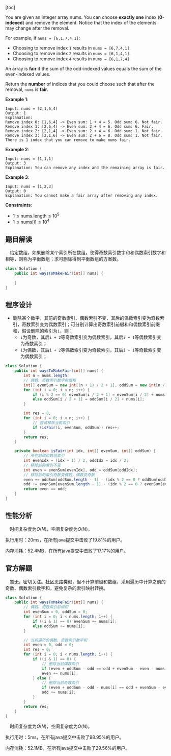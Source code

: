 [toc]

You are given an integer array nums. You can choose **exactly one** index (**0-indexed**) and remove the element. Notice that the index of the elements may change after the removal.

For example, if `nums = [6,1,7,4,1]`:

* Choosing to remove index `1` results in `nums = [6,7,4,1]`.
* Choosing to remove index `2` results in `nums = [6,1,4,1]`.
* Choosing to remove index `4` results in `nums = [6,1,7,4]`.

An array is **fair** if the sum of the odd-indexed values equals the sum of the even-indexed values.

Return the **number** of indices that you could choose such that after the removal, `nums` is **fair**.

 

**Example 1**:

```
Input: nums = [2,1,6,4]
Output: 1
Explanation:
Remove index 0: [1,6,4] -> Even sum: 1 + 4 = 5. Odd sum: 6. Not fair.
Remove index 1: [2,6,4] -> Even sum: 2 + 4 = 6. Odd sum: 6. Fair.
Remove index 2: [2,1,4] -> Even sum: 2 + 4 = 6. Odd sum: 1. Not fair.
Remove index 3: [2,1,6] -> Even sum: 2 + 6 = 8. Odd sum: 1. Not fair.
There is 1 index that you can remove to make nums fair.
```

**Example 2**:

```
Input: nums = [1,1,1]
Output: 3
Explanation: You can remove any index and the remaining array is fair.
```

**Example 3**:

```
Input: nums = [1,2,3]
Output: 0
Explanation: You cannot make a fair array after removing any index.
```



**Constraints**:

* $1 \le \text{nums.length} \le 10^5$
* $1 \le \text{nums[i]} \le 10^4$



## 题目解读

&emsp;给定数组，如果删除某个索引所在数组，使得奇数索引数字和和偶数索引数字和相等，则称为平衡数组；求可删除得到平衡数组的方案数。

```java
class Solution {
    public int waysToMakeFair(int[] nums) {
    
    }
}
```

## 程序设计

* 删除某个数字，其前的奇数索引、偶数索引不变，其后的偶数索引变为奇数索引，奇数索引变为偶数索引；可分别计算出奇数索引前缀和和偶数索引前缀和，假设删除的索引为`i`，则：
  * `i`为奇数，其后`i + 2`等奇数索引变为偶数索引，其后`i + 1`等偶数索引变为奇数索引；
  * `i`为偶数，其后`i + 2`等偶数索引变为奇数索引，其后`i + 1`等奇数索引变为偶数索引；

```java
class Solution {
    public int waysToMakeFair(int[] nums) {
        int n = nums.length;
        // 偶数、奇数索引数字前缀和
        int[] evenSum = new int[(n + 1) / 2 + 1], oddSum = new int[n / 2 + 1];
        for (int i = 0; i < n; i++) {
            if (i % 2 == 0) evenSum[i / 2 + 1] = evenSum[i / 2] + nums[i];
            else oddSum[i / 2 + 1] = oddSum[i / 2] + nums[i];
        }

        int res = 0;
        for (int i = 0; i < n; i++) {
            // 尝试移除当前索引
            if (isFair(i, evenSum, oddSum)) res++;
        }
        return res;
    }

    private boolean isFair(int idx, int[] evenSum, int[] oddSum) {
        // 所在前缀和数组索引
        int evenIdx = (idx + 1) / 2, oddIdx = idx / 2;
        // 移除前的索引不变
        int even = evenSum[evenIdx], odd = oddSum[oddIdx];
        // 移除后的索引奇数变偶数，偶数变奇数
        even += oddSum[oddSum.length - 1] - (idx % 2 == 0 ? oddSum[oddIdx] : oddSum[oddIdx + 1]);
        odd += evenSum[evenSum.length - 1] - (idx % 2 == 0 ? evenSum[evenIdx + 1] : evenSum[evenIdx]);
        return even == odd;
    }
}
```

## 性能分析

&emsp;时间复杂度为$O(N)$，空间复杂度为$O(N)$。

执行用时：20ms，在所有java提交中击败了19.81%的用户。

内存消耗：52.4MB，在所有java提交中击败了17.17%的用户。

## 官方解题

&emsp;暂无，密切关注。社区思路类似，但不计算前缀和数组，采用遍历中计算之前的奇数、偶数索引数字和，避免复杂的索引映射转换。

```java
class Solution {
    public int waysToMakeFair(int[] nums) {
        // 偶数、奇数索引前缀和
        int evenSum = 0, oddSum = 0;
        for (int i = 0; i < nums.length; i++) {
            if ((i & 1) == 0) evenSum += nums[i];
            else oddSum += nums[i];
        }

        // 当前遍历的偶数、奇数索引数字和
        int even = 0, odd = 0;
        int res = 0;
        for (int i = 0; i < nums.length; i++) {
            if ((i & 1) == 0) {
                // 删除当前偶数索引
                if (even + oddSum - odd == odd + evenSum - even - nums[i]) res++;
                even += nums[i];
            } else {
                // 删除当前奇数索引
                if (even + oddSum - odd - nums[i] == odd + evenSum - even) res++;
                odd += nums[i];
            }
        }
        return res;
    }
}
```

&emsp;时间复杂度为$O(N)$，空间复杂度为$O(N)$。

执行用时：5ms，在所有java提交中击败了98.95%的用户。

内存消耗：52.1MB，在所有java提交中击败了29.56%的用户。
